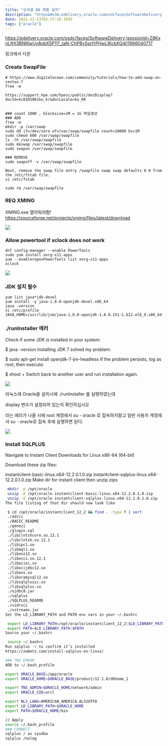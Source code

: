 ```yaml
---
title: "오라클 DB 제품 설치"
description: "https&#x3A;edelivery.oracle.comosdcfacesSoftwareDelivery;jsessionid=Z8KxnLfHl3BNIKwUy8obX5PTF_taN-ChPBySprfrPHwLlKcbXQ4i!1966040717링크에서 다운"
date: 2021-12-13T02:27:10.359Z
tags: ["oracle"]
---
```


https://edelivery.oracle.com/osdc/faces/SoftwareDelivery;jsessionid=Z8KxnLfHl3BNIKwUy8obX5PTF_taN-ChPBySprfrPHwLlKcbXQ4i!1966040717

링크에서 다운

### Create SwapFile
```
# https://www.digitalocean.com/community/tutorials/how-to-add-swap-on-centos-7
free -m

https://support.hpe.com/hpesc/public/docDisplay?docId=kc0101061ko_kr&docLocale=ko_KR


### count 1000 , blocksize=1M = 1G 파일생성 
### ADD
free -m
mkdir -p /var/swap
sudo dd if=/dev/zero of=/var/swap/swapfile count=10000 bs=1M
sudo chmod 600 /var/swap/swapfile
ls -lh /var/swap/swapfile
sudo mkswap /var/swap/swapfile
sudo swapon /var/swap/swapfile

### REMOVE
sudo swapoff -v /var/swap/swapfile

Next, remove the swap file entry /swapfile swap swap defaults 0 0 from the /etc/fstab file.
vi /etc/fstab

sudo rm /var/swap/swapfile
```

### REQ XMING
XMING.exe 열어둬야함!
https://sourceforge.net/projects/xming/files/latest/download

![](/velogimages/4fa59895-6786-45ae-99b6-cd4073042cfe-image.png)

### Allow powertool if xclock does not work
```
dnf config-manager --enable PowerTools
sudo yum install xorg-x11-apps
yum --enablerepo=PowerTools list xorg-x11-apps
xclock

```
![](/velogimages/75e6f5ec-d499-446e-b6b5-ff616849f715-image.png)

### JDK 설치 필수
```
yum list java*jdk-devel
yum install -y java-1.8.0-openjdk-devel.x86_64
java -version
vi /etc/profile
JAVA_HOME=/usr/lib/jvm/java-1.8.0-openjdk-1.8.0.151-1.b12.el6_9.x86_64

```

### ./runInstaller 에러
Check if some JDK is installed in your system:

$ java -version
Installing JDK 7 solved my problem:

$ sudo apt-get install openjdk-7-jre-headless
If the problem persists, log as root, then execute:

$ xhost +
Switch back to another user and run installation again.

![](/velogimages/a7ac9937-8d50-4b00-86af-83523a5fc9a0-image.png)

리눅스에 Oracle을 설치시에 ./runInstaller 를 실행하였는데

display 변수가 설정되어 있는지 확인하십시오

라는 에러가 나올 시에 root 계정에서 su - oracle 로 접속하지말고
일반 사용자 계정에서 su - oracle로 접속 후에 실행하면 된다.


![](/velogimages/9c6fdc65-71b7-49be-9904-c5c8883c3365-image.png)

### Install SQLPLUS
Navigate to Instant Client Downloads for Linux x86-64 (64-bit)

Download these zip files:

instantclient-basic-linux.x64-12.2.0.1.0.zip
instantclient-sqlplus-linux.x64-12.2.0.1.0.zip
Make dir for instant client then unzip zips

```bash
 mkdir -p /opt/oracle
 unzip -d /opt/oracle instantclient-basic-linux.x64-12.2.0.1.0.zip
 unzip -d /opt/oracle instantclient-sqlplus-linux.x64-12.2.0.1.0.zip
The file listing of that dir should now look like

 $ cd /opt/oracle/instantclient_12_2 && find . -type f | sort
 ./adrci
 ./BASIC_README
 ./genezi
 ./glogin.sql
 ./libclntshcore.so.12.1
 ./libclntsh.so.12.1
 ./libipc1.so
 ./libmql1.so
 ./libnnz12.so
 ./libocci.so.12.1
 ./libociei.so
 ./libocijdbc12.so
 ./libons.so
 ./liboramysql12.so
 ./libsqlplusic.so
 ./libsqlplus.so
 ./ojdbc8.jar
 ./sqlplus
 ./SQLPLUS_README
 ./uidrvci
 ./xstreams.jar
Set the LD_LIBRARY_PATH and PATH env vars in your ~/.bashrc

 export LD_LIBRARY_PATH=/opt/oracle/instantclient_12_2:$LD_LIBRARY_PATH
 export PATH=$LD_LIBRARY_PATH:$PATH
Source your ~/.bashrc

 source ~/.bashrc
Run sqlplus -V to confirm it’s installed
https://zwbetz.com/install-sqlplus-on-linux/

### TNS ERROR
ADD to ~/.bash_profile

export ORACLE_BASE=/app/oracle
export ORACLE_HOME=$ORACLE_BASE/product/12.1.0/dbhome_1

export TNS_ADMIN=$ORACLE_HOME/network/admin
export ORACLE_SID=orcl

export NLS_LANG=AMERICAN_AMERICA.AL32UTF8
export LD_LIBRARY_PATH=$ORACLE_HOME
export PATH=$ORACLE_HOME/bin

// Apply
source ~/.bash_profile
### CONNECT
sqlplus / as sysdba
sqlplus /nolog
```